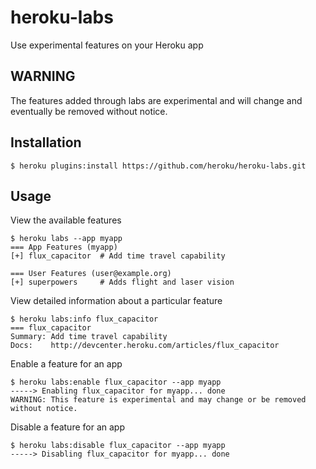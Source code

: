 # heroku-labs

Use experimental features on your Heroku app

## WARNING

The features added through labs are experimental and will change and eventually be removed without notice.

## Installation

    $ heroku plugins:install https://github.com/heroku/heroku-labs.git

## Usage

View the available features

    $ heroku labs --app myapp
    === App Features (myapp)
    [+] flux_capacitor  # Add time travel capability

    === User Features (user@example.org)
    [+] superpowers     # Adds flight and laser vision

View detailed information about a particular feature

    $ heroku labs:info flux_capacitor
    === flux_capacitor
    Summary: Add time travel capability
    Docs:    http://devcenter.heroku.com/articles/flux_capacitor

Enable a feature for an app

    $ heroku labs:enable flux_capacitor --app myapp
    -----> Enabling flux_capacitor for myapp... done
    WARNING: This feature is experimental and may change or be removed without notice.

Disable a feature for an app

    $ heroku labs:disable flux_capacitor --app myapp
    -----> Disabling flux_capacitor for myapp... done
